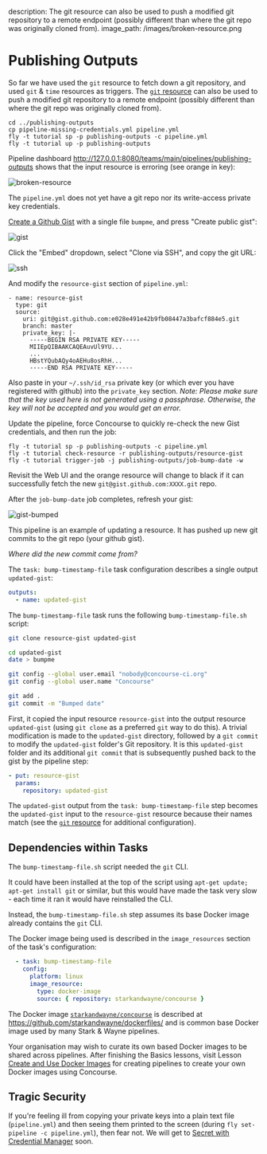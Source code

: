 description: The git resource can also be used to push a modified git repository to a remote endpoint (possibly different than where the git repo was originally cloned from).
image_path: /images/broken-resource.png

# Publishing Outputs

So far we have used the `git` resource to fetch down a git repository, and used `git` & `time` resources as triggers. The [`git` resource](https://github.com/concourse/git-resource) can also be used to push a modified git repository to a remote endpoint (possibly different than where the git repo was originally cloned from).

```
cd ../publishing-outputs
cp pipeline-missing-credentials.yml pipeline.yml
fly -t tutorial sp -p publishing-outputs -c pipeline.yml
fly -t tutorial up -p publishing-outputs
```

Pipeline dashboard http://127.0.0.1:8080/teams/main/pipelines/publishing-outputs shows that the input resource is erroring (see orange in key):

![broken-resource](/images/broken-resource.png)

The `pipeline.yml` does not yet have a git repo nor its write-access private key credentials.

[Create a Github Gist](https://gist.github.com/) with a single file `bumpme`, and press "Create public gist":

![gist](/images/gist.png)

Click the "Embed" dropdown, select "Clone via SSH", and copy the git URL:

![ssh](/images/ssh.png)

And modify the `resource-gist` section of `pipeline.yml`:

```
- name: resource-gist
  type: git
  source:
    uri: git@gist.github.com:e028e491e42b9fb08447a3bafcf884e5.git
    branch: master
    private_key: |-
      -----BEGIN RSA PRIVATE KEY-----
      MIIEpQIBAAKCAQEAuvUl9YU...
      ...
      HBstYQubAQy4oAEHu8osRhH...
      -----END RSA PRIVATE KEY-----
```

Also paste in your `~/.ssh/id_rsa` private key (or which ever you have registered with github) into the `private_key` section.
_Note: Please make sure that the key used here is not generated using a passphrase. Otherwise, the key will not be accepted and you would get an error._

Update the pipeline, force Concourse to quickly re-check the new Gist credentials, and then run the job:

```
fly -t tutorial sp -p publishing-outputs -c pipeline.yml
fly -t tutorial check-resource -r publishing-outputs/resource-gist
fly -t tutorial trigger-job -j publishing-outputs/job-bump-date -w
```

Revisit the Web UI and the orange resource will change to black if it can successfully fetch the new `git@gist.github.com:XXXX.git` repo.

After the `job-bump-date` job completes, refresh your gist:

![gist-bumped](/images/gist-bumped.png)

This pipeline is an example of updating a resource. It has pushed up new git commits to the git repo (your github gist).

_Where did the new commit come from?_

The `task: bump-timestamp-file` task configuration describes a single output `updated-gist`:

```yaml
outputs:
  - name: updated-gist
```

The `bump-timestamp-file` task runs the following `bump-timestamp-file.sh` script:

```bash
git clone resource-gist updated-gist

cd updated-gist
date > bumpme

git config --global user.email "nobody@concourse-ci.org"
git config --global user.name "Concourse"

git add .
git commit -m "Bumped date"
```

First, it copied the input resource `resource-gist` into the output resource `updated-gist` (using `git clone` as a preferred `git` way to do this). A trivial modification is made to the `updated-gist` directory, followed by a `git commit` to modify the `updated-gist` folder's Git repository. It is this `updated-gist` folder and its additional `git commit` that is subsequently pushed back to the gist by the pipeline step:

```yaml
- put: resource-gist
  params:
    repository: updated-gist
```

The `updated-gist` output from the `task: bump-timestamp-file` step becomes the `updated-gist` input to the `resource-gist` resource because their names match (see the [`git` resource](https://github.com/concourse/git-resource) for additional configuration).

## Dependencies within Tasks

The `bump-timestamp-file.sh` script needed the `git` CLI.

It could have been installed at the top of the script using `apt-get update; apt-get install git` or similar, but this would have made the task very slow - each time it ran it would have reinstalled the CLI.

Instead, the `bump-timestamp-file.sh` step assumes its base Docker image already contains the `git` CLI.

The Docker image being used is described in the `image_resources` section of the task's configuration:

```yaml
  - task: bump-timestamp-file
    config:
      platform: linux
      image_resource:
        type: docker-image
        source: { repository: starkandwayne/concourse }
```

The Docker image [`starkandwayne/concourse`](https://hub.docker.com/r/starkandwayne/concourse) is described at https://github.com/starkandwayne/dockerfiles/ and is common base Docker image used by many Stark & Wayne pipelines.

Your organisation may wish to curate its own based Docker images to be shared across pipelines. After finishing the Basics lessons, visit Lesson [Create and Use Docker Images](/miscellaneous/docker-images/) for creating pipelines to create your own Docker images using Concourse.

## Tragic Security

If you're feeling ill from copying your private keys into a plain text file (`pipeline.yml`) and then seeing them printed to the screen (during `fly set-pipeline -c pipeline.yml`), then fear not. We will get to [Secret with Credential Manager](/basics/secret-parameters/) soon.
